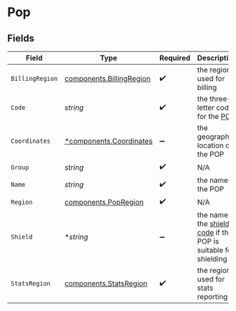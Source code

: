 # Pop


## Fields

| Field                                                                                                                                                     | Type                                                                                                                                                      | Required                                                                                                                                                  | Description                                                                                                                                               |
| --------------------------------------------------------------------------------------------------------------------------------------------------------- | --------------------------------------------------------------------------------------------------------------------------------------------------------- | --------------------------------------------------------------------------------------------------------------------------------------------------------- | --------------------------------------------------------------------------------------------------------------------------------------------------------- |
| `BillingRegion`                                                                                                                                           | [components.BillingRegion](../../models/components/billingregion.md)                                                                                      | :heavy_check_mark:                                                                                                                                        | the region used for billing                                                                                                                               |
| `Code`                                                                                                                                                    | *string*                                                                                                                                                  | :heavy_check_mark:                                                                                                                                        | the three-letter code for the [POP](https://developer.fastly.com/learning/concepts/pop/)                                                                  |
| `Coordinates`                                                                                                                                             | [*components.Coordinates](../../models/components/coordinates.md)                                                                                         | :heavy_minus_sign:                                                                                                                                        | the geographic location of the POP                                                                                                                        |
| `Group`                                                                                                                                                   | *string*                                                                                                                                                  | :heavy_check_mark:                                                                                                                                        | N/A                                                                                                                                                       |
| `Name`                                                                                                                                                    | *string*                                                                                                                                                  | :heavy_check_mark:                                                                                                                                        | the name of the POP                                                                                                                                       |
| `Region`                                                                                                                                                  | [components.PopRegion](../../models/components/popregion.md)                                                                                              | :heavy_check_mark:                                                                                                                                        | N/A                                                                                                                                                       |
| `Shield`                                                                                                                                                  | **string*                                                                                                                                                 | :heavy_minus_sign:                                                                                                                                        | the name of the [shield code](https://developer.fastly.com/learning/concepts/shielding/#choosing-a-shield-location) if this POP is suitable for shielding |
| `StatsRegion`                                                                                                                                             | [components.StatsRegion](../../models/components/statsregion.md)                                                                                          | :heavy_check_mark:                                                                                                                                        | the region used for stats reporting                                                                                                                       |